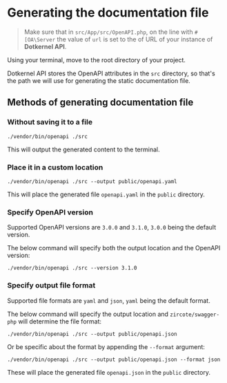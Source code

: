 # Generating the documentation file

> Make sure that in `src/App/src/OpenAPI.php`, on the line with `#[OA\Server` the value of `url` is set to the of URL of
> your instance of **Dotkernel API**.

Using your terminal, move to the root directory of your project.

Dotkernel API stores the OpenAPI attributes in the `src` directory, so that's the path we will use for generating the
static documentation file.

## Methods of generating documentation file

### Without saving it to a file

```shell
./vendor/bin/openapi ./src
```

This will output the generated content to the terminal.

### Place it in a custom location

```shell
./vendor/bin/openapi ./src --output public/openapi.yaml
```

This will place the generated file `openapi.yaml` in the `public` directory.

### Specify OpenAPI version

Supported OpenAPI versions are `3.0.0` and `3.1.0`, `3.0.0` being the default version.

The below command will specify both the output location and the OpenAPI version:

```shell
./vendor/bin/openapi ./src --version 3.1.0
```

### Specify output file format

Supported file formats are `yaml` and `json`, `yaml` being the default format.

The below command will specify the output location and `zircote/swagger-php` will determine the file format:

```shell
./vendor/bin/openapi ./src --output public/openapi.json
```

Or be specific about the format by appending the `--format` argument:

```shell
./vendor/bin/openapi ./src --output public/openapi.json --format json
```

These will place the generated file `openapi.json` in the `public` directory.
